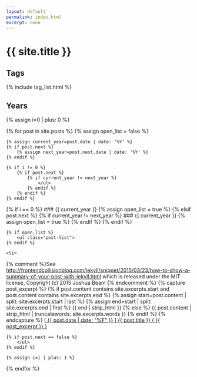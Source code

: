 ```yaml
---
layout: default
permalink: index.html
excerpt: none
---
```


# {{ site.title }}

## Tags

{% include tag_list.html %}

## Years

<div class="index" markdown="0">
{% assign i=0 | plus: 0 %}

{% for post in site.posts %}
    {% assign open_list = false %}

    {% assign current_year=post.date | date: '%Y' %}
    {% if post.next %}
        {% assign next_year=post.next.date | date: '%Y' %}
    {% endif %}

    {% if i != 0 %}
        {% if post.next %}
            {% if current_year != next_year %}
                </ul>
            {% endif %}
        {% endif %}
    {% endif %}

<div markdown="1">
    {% if i == 0 %}
### {{ current_year }}
        {% assign open_list = true %}
    {% elsif post.next %}
        {% if current_year != next_year %}
### {{ current_year }}
            {% assign open_list = true %}
        {% endif %}
    {% endif %}
</div>

    {% if open_list %}
        <ul class="post-list">
    {% endif %}

    <li>
{% comment %}See http://frontendcollisionblog.com/jekyll/snippet/2015/03/23/how-to-show-a-summary-of-your-post-with-jekyll.html
             which is released under the MIT license, Copyright (c) 2015 Joshua Beam
{% endcomment %}
{% capture post_excerpt %}
{% if post.content contains site.excerpts.start and post.content contains site.excerpts.end %}
    {% assign start=post.content | split: site.excerpts.start | last %}
    {% assign end=start | split: site.excerpts.end | first %}
    {{ end | strip_html }}
{% else %}
    {{ post.content | strip_html | truncatewords: site.excerpts.words }}
{% endif %}
{% endcapture %}
        <a href="{{ post.url | prepend: site.baseurl }}.html">
[ {{ post.date | date: "%F" }} ] {{ post.title }} { {{ post_excerpt }} }
        </a>
    </li>

    {% if post.next == false %}
        </ul>
    {% endif %}

    {% assign i=i | plus: 1 %}
{% endfor %}
